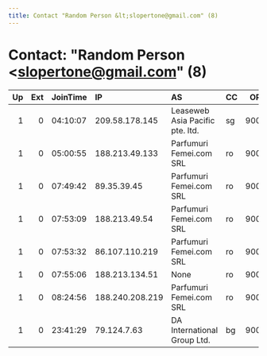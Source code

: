 ```yaml
---
title: Contact "Random Person &lt;slopertone@gmail.com" (8)
---
```


# Contact: "Random Person &lt;slopertone@gmail.com" (8)

|   Up |   Ext | JoinTime   | IP              | AS                              | CC   |   ORp |   Dirp | OS    | Version   | Nickname      |   eFamMembers |
|-----:|------:|:-----------|:----------------|:--------------------------------|:-----|------:|-------:|:------|:----------|:--------------|--------------:|
|    1 |     0 | 04:10:07   | 209.58.178.145  | Leaseweb Asia Pacific pte. ltd. | sg   |  9001 |      0 | Linux | 0.2.4.27  | crotaphiticus |             1 |
|    1 |     0 | 05:00:55   | 188.213.49.133  | Parfumuri Femei.com SRL         | ro   |  9001 |      0 | Linux | 0.3.0.9   | crotaphiticus |             1 |
|    1 |     0 | 07:49:42   | 89.35.39.45     | Parfumuri Femei.com SRL         | ro   |  9001 |      0 | Linux | 0.3.0.9   | crotaphiticus |             1 |
|    1 |     0 | 07:53:09   | 188.213.49.54   | Parfumuri Femei.com SRL         | ro   |  9001 |      0 | Linux | 0.3.0.9   | crotaphiticus |             1 |
|    1 |     0 | 07:53:32   | 86.107.110.219  | Parfumuri Femei.com SRL         | ro   |  9001 |      0 | Linux | 0.3.0.9   | crotaphiticus |             1 |
|    1 |     0 | 07:55:06   | 188.213.134.51  | None                            | ro   |  9001 |      0 | Linux | 0.3.0.9   | crotaphiticus |             1 |
|    1 |     0 | 08:24:56   | 188.240.208.219 | Parfumuri Femei.com SRL         | ro   |  9001 |      0 | Linux | 0.3.0.9   | crotaphiticus |             1 |
|    1 |     0 | 23:41:29   | 79.124.7.63     | DA International Group Ltd.     | bg   |  9001 |      0 | Linux | 0.3.0.9   | crotaphiticus |             1 |

